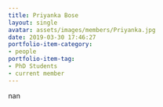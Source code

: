 ```yaml
---
title: Priyanka Bose
layout: single
avatar: assets/images/members/Priyanka.jpg
date: 2019-03-30 17:46:27
portfolio-item-category:
- people
portfolio-item-tag:
- PhD Students
- current member
---
```

nan